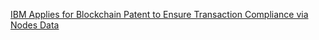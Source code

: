 [IBM Applies for Blockchain Patent to Ensure Transaction Compliance via Nodes Data](https://cointelegraph.com/news/ibm-applies-for-blockchain-patent-to-ensure-transaction-compliance-via-nodes-data)